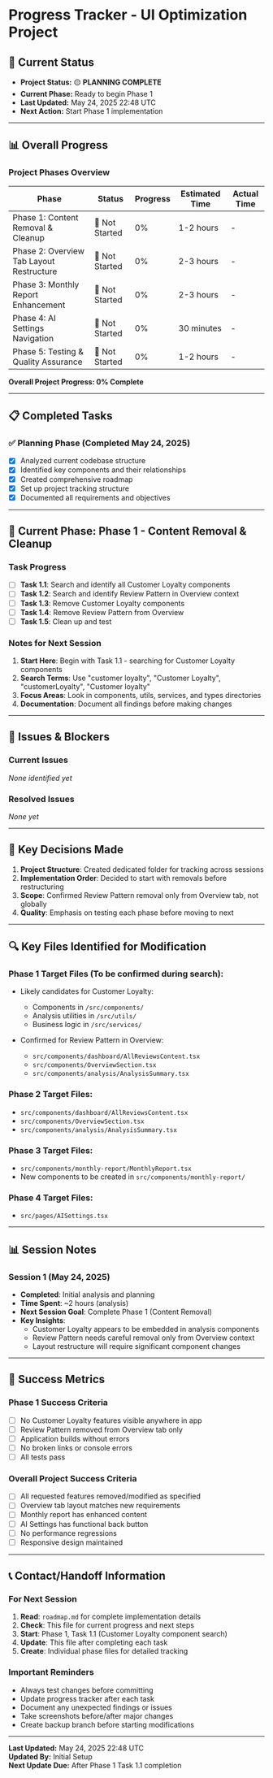 # Progress Tracker - UI Optimization Project

## 🎯 **Current Status**
- **Project Status:** 🟡 **PLANNING COMPLETE** 
- **Current Phase:** Ready to begin Phase 1
- **Last Updated:** May 24, 2025 22:48 UTC
- **Next Action:** Start Phase 1 implementation

---

## 📊 **Overall Progress**

### Project Phases Overview
| Phase | Status | Progress | Estimated Time | Actual Time |
|-------|--------|----------|----------------|-------------|
| Phase 1: Content Removal & Cleanup | 🔴 Not Started | 0% | 1-2 hours | - |
| Phase 2: Overview Tab Layout Restructure | 🔴 Not Started | 0% | 2-3 hours | - |
| Phase 3: Monthly Report Enhancement | 🔴 Not Started | 0% | 2-3 hours | - |
| Phase 4: AI Settings Navigation | 🔴 Not Started | 0% | 30 minutes | - |
| Phase 5: Testing & Quality Assurance | 🔴 Not Started | 0% | 1-2 hours | - |

**Overall Project Progress: 0% Complete**

---

## 📋 **Completed Tasks**

### ✅ **Planning Phase** (Completed May 24, 2025)
- [x] Analyzed current codebase structure
- [x] Identified key components and their relationships
- [x] Created comprehensive roadmap
- [x] Set up project tracking structure
- [x] Documented all requirements and objectives

---

## 🔄 **Current Phase: Phase 1 - Content Removal & Cleanup**

### Task Progress
- [ ] **Task 1.1**: Search and identify all Customer Loyalty components
- [ ] **Task 1.2**: Search and identify Review Pattern in Overview context  
- [ ] **Task 1.3**: Remove Customer Loyalty components
- [ ] **Task 1.4**: Remove Review Pattern from Overview
- [ ] **Task 1.5**: Clean up and test

### Notes for Next Session
1. **Start Here**: Begin with Task 1.1 - searching for Customer Loyalty components
2. **Search Terms**: Use "customer loyalty", "Customer Loyalty", "customerLoyalty", "Customer loyalty"
3. **Focus Areas**: Look in components, utils, services, and types directories
4. **Documentation**: Document all findings before making changes

---

## 🚧 **Issues & Blockers**

### Current Issues
*None identified yet*

### Resolved Issues
*None yet*

---

## 📝 **Key Decisions Made**

1. **Project Structure**: Created dedicated folder for tracking across sessions
2. **Implementation Order**: Decided to start with removals before restructuring
3. **Scope**: Confirmed Review Pattern removal only from Overview tab, not globally
4. **Quality**: Emphasis on testing each phase before moving to next

---

## 🔍 **Key Files Identified for Modification**

### Phase 1 Target Files (To be confirmed during search):
- Likely candidates for Customer Loyalty: 
  - Components in `/src/components/`
  - Analysis utilities in `/src/utils/`
  - Business logic in `/src/services/`

- Confirmed for Review Pattern in Overview:
  - `src/components/dashboard/AllReviewsContent.tsx`
  - `src/components/OverviewSection.tsx`
  - `src/components/analysis/AnalysisSummary.tsx`

### Phase 2 Target Files:
- `src/components/dashboard/AllReviewsContent.tsx`
- `src/components/OverviewSection.tsx`
- `src/components/analysis/AnalysisSummary.tsx`

### Phase 3 Target Files:
- `src/components/monthly-report/MonthlyReport.tsx`
- New components to be created in `src/components/monthly-report/`

### Phase 4 Target Files:
- `src/pages/AISettings.tsx`

---

## 📊 **Session Notes**

### Session 1 (May 24, 2025)
- **Completed**: Initial analysis and planning
- **Time Spent**: ~2 hours (analysis)
- **Next Session Goal**: Complete Phase 1 (Content Removal)
- **Key Insights**: 
  - Customer Loyalty appears to be embedded in analysis components
  - Review Pattern needs careful removal only from Overview context
  - Layout restructure will require significant component changes

---

## 🎯 **Success Metrics**

### Phase 1 Success Criteria
- [ ] No Customer Loyalty features visible anywhere in app
- [ ] Review Pattern removed from Overview tab only  
- [ ] Application builds without errors
- [ ] No broken links or console errors
- [ ] All tests pass

### Overall Project Success Criteria
- [ ] All requested features removed/modified as specified
- [ ] Overview tab layout matches new requirements
- [ ] Monthly report has enhanced content
- [ ] AI Settings has functional back button
- [ ] No performance regressions
- [ ] Responsive design maintained

---

## 📞 **Contact/Handoff Information**

### For Next Session
1. **Read**: `roadmap.md` for complete implementation details
2. **Check**: This file for current progress and next steps
3. **Start**: Phase 1, Task 1.1 (Customer Loyalty component search)
4. **Update**: This file after completing each task
5. **Create**: Individual phase files for detailed tracking

### Important Reminders
- Always test changes before committing
- Update progress tracker after each task
- Document any unexpected findings or issues
- Take screenshots before/after major changes
- Create backup branch before starting modifications

---

**Last Updated:** May 24, 2025 22:48 UTC  
**Updated By:** Initial Setup  
**Next Update Due:** After Phase 1 Task 1.1 completion
